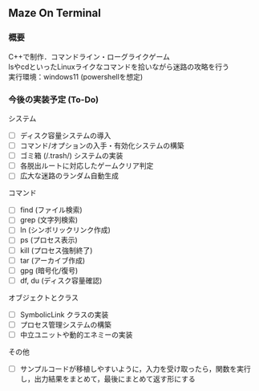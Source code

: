 ## Maze On Terminal
### 概要
C++で制作．コマンドライン・ローグライクゲーム<br>
lsやcdといったLinuxライクなコマンドを拾いながら迷路の攻略を行う<br>
実行環境：windows11 (powershellを想定)

### 今後の実装予定 (To-Do)
システム
- [ ] ディスク容量システムの導入
- [ ] コマンド/オプションの入手・有効化システムの構築
- [ ] ゴミ箱 (/.trash/) システムの実装
- [ ] 各脱出ルートに対応したゲームクリア判定
- [ ] 広大な迷路のランダム自動生成

コマンド
- [ ] find (ファイル検索)
- [ ] grep (文字列検索)
- [ ] ln (シンボリックリンク作成)
- [ ] ps (プロセス表示)
- [ ] kill (プロセス強制終了)
- [ ] tar (アーカイブ作成)
- [ ] gpg (暗号化/復号)
- [ ] df, du (ディスク容量確認)

オブジェクトとクラス
- [ ] SymbolicLink クラスの実装
- [ ] プロセス管理システムの構築
- [ ] 中立ユニットや動的エネミーの実装

その他
- [ ] サンプルコードが移植しやすいように，入力を受け取ったら，関数を実行し，出力結果をまとめて，最後にまとめて返す形にする